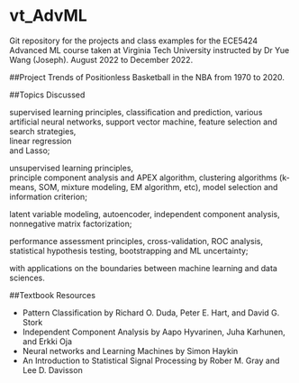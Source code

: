 # vt_AdvML
 Git repository for the projects and class examples for the ECE5424 Advanced ML course taken at Virginia Tech University instructed by Dr Yue Wang (Joseph). August 2022 to December 2022.  

##Project
Trends of Positionless Basketball in the NBA from 1970 to 2020.


##Topics Discussed
 
supervised  learning  principles, 
classification  and  prediction, 
various artificial neural networks, 
support vector machine, 
feature selection and search strategies,  
linear  regression  
and  Lasso;  

unsupervised  learning  principles,  
principle component analysis and APEX algorithm, 
clustering algorithms (k-means, SOM, mixture  modeling,  EM  algorithm,  etc), 
model selection and information criterion; 

latent variable modeling, 
autoencoder, 
independent component analysis, 
nonnegative matrix 
factorization; 

performance assessment principles, 
cross-validation, 
ROC analysis,
statistical hypothesis testing, 
bootstrapping and ML uncertainty; 

with applications  on  the  boundaries  between  machine  learning  and  data  sciences.
 
 
 ##Textbook Resources  
 - Pattern Classification by Richard O. Duda, Peter E. Hart, and David G. Stork
 - Independent Component Analysis by Aapo Hyvarinen, Juha Karhunen, and Erkki Oja
 - Neural networks and Learning Machines by Simon Haykin
 - An Introduction to Statistical Signal Processing by Rober M. Gray and Lee D. Davisson
 
 
